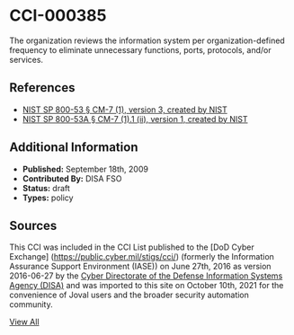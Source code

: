 # CCI-000385

The organization reviews the information system per organization-defined frequency to eliminate unnecessary functions, ports, protocols, and/or services.

## References ##

* [NIST SP 800-53 § CM-7 (1), version 3, created by NIST](http://csrc.nist.gov/publications/PubsSPs.html)
* [NIST SP 800-53A § CM-7 (1).1 (ii), version 1, created by NIST](http://csrc.nist.gov/publications/PubsSPs.html)


## Additional Information ##

* **Published:** September 18th, 2009
* **Contributed By:** DISA FSO
* **Status:** draft
* **Types:** policy

## Sources ##

This CCI was included in the CCI List published to the [DoD Cyber Exchange]
(https://public.cyber.mil/stigs/cci/) (formerly the Information Assurance Support Environment
(IASE)) on June 27th, 2016 as version 2016-06-27 by the [Cyber Directorate of the Defense 
Information Systems Agency (DISA)](https://public.cyber.mil/about-cyber/) and was imported to 
this site on October 10th, 2021 for the convenience of Joval users and the broader security automation community.

[View All](../README.md)

